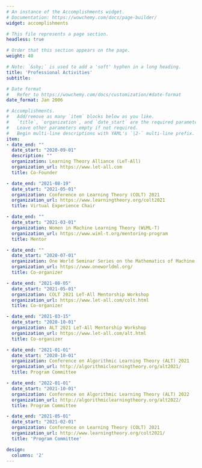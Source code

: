 ```yaml
---
# An instance of the Accomplishments widget.
# Documentation: https://wowchemy.com/docs/page-builder/
widget: accomplishments

# This file represents a page section.
headless: true

# Order that this section appears on the page.
weight: 40

# Note: `&shy;` is used to add a 'soft' hyphen in a long heading.
title: 'Professional Activities'
subtitle:

# Date format
#   Refer to https://wowchemy.com/docs/customization/#date-format
date_format: Jan 2006

# Accomplishments.
#   Add/remove as many `item` blocks below as you like.
#   `title`, `organization`, and `date_start` are the required parameters.
#   Leave other parameters empty if not required.
#   Begin multi-line descriptions with YAML's `|2-` multi-line prefix.
item:
- date_end: ""
  date_start: "2020-09-01"
  description: ""
  organization: Learning Theory Alliance (LeT-All)
  organization_url: https://www.let-all.com
  title: Co-Founder

- date_end: "2021-08-19"
  date_start: "2021-05-01"
  organization: Conference on Learning Theory (COLT) 2021
  organization_url: https://www.learningtheory.org/colt2021
  title: Virtual Experience Chair

- date_end: ""
  date_start: "2021-03-01"
  organization: Women in Machine Learning Theory (WiML-T)
  organization_url: https://www.wiml-t.org/mentoring-program
  title: Mentor

- date_end: ""
  date_start: "2020-07-01"
  organization: One World Seminar Series on the Mathematics of Machine Learning
  organization_url: https://www.oneworldml.org/
  title: Co-organizer

- date_end: "2021-08-05"
  date_start: "2021-05-01"
  organization: COLT 2021 LeT-All Mentorship Workshop
  organization_url: https://www.let-all.com/colt.html
  title: Co-organizer

- date_end: "2021-03-15"
  date_start: "2020-10-01"
  organization: ALT 2021 LeT-All Mentorship Workshop
  organization_url: https://www.let-all.com/alt.html
  title: Co-organizer

- date_end: "2021-01-01"
  date_start: "2020-10-01"
  organization: Conference on Algorithmic Learning Theory (ALT) 2021 
  organization_url: http://algorithmiclearningtheory.org/alt2021/
  title: Program Committee

- date_end: "2022-01-01"
  date_start: "2021-10-01"
  organization: Conference on Algorithmic Learning Theory (ALT) 2022 
  organization_url: http://algorithmiclearningtheory.org/alt2022/
  title: Program Committee

- date_end: "2021-05-01"
  date_start: "2021-02-01"
  organization: Conference on Learning Theory (COLT) 2021
  organization_url: http://www.learningtheory.org/colt2021/
  title: 'Program Committee'

design:
  columns: '2' 
---
```

